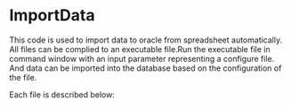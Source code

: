# ImportData
This code is used to import data to oracle from spreadsheet automatically. All files can be complied to an executable file.Run the executable file in command window with an input parameter representing a configure file. And data can be imported into the database  based on the configuration of the file.

Each file is described below:
